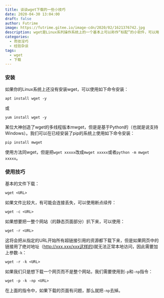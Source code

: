 ```yaml
---
title: 谈谈wget下载的一些小技巧
date: 2020-04-30 13:04:00
draft: false
author: Futrime
image: https://futrime.gitee.io/image-cdn/2020/02/1621376742.jpg
description: wget是Linux系列操作系统上的一个基本上可以称作“标配”的小软件，可以用来下载互联网上的文件。它支持HTTP、HTTPS、FTP和FTPS协议，可以说是非常实用。这篇文章中我将会简单介绍一下wget使用的一些小技巧。
categories:
  - 奇技淫巧
  - 经验杂谈
tags:
  - wget
  - 下载
---
```


### 安装

如果你的Linux系统上还没有安装wget，可以使用如下命令安装：

```
apt install wget -y
```

或

```
yum install wget -y
```

某位大神创造了wget的多线程版本mwget，但是是基于Python的（也就是说支持Windows）。我们可以在已经安装了pip的系统上使用如下命令安装：

```
pip install mwget
```

使用方法同wget，但是把`wget xxxxx`改成`mwget xxxxx`或者`python -m mwget xxxxx`。

### 使用技巧

基本的文件下载：

```
wget <URL>
```

如果文件比较大，有可能会连接丢失，可以使用断点续传：

```
wget -c <URL>
```

如果想要把一整个网站（的静态页面部分）扒下来，可以使用：

```
wget -r <URL>
```

这将会把从指定的URL开始所有超链接引用的资源都下载下来，但是如果网页中的链接用了绝对地址（http://xxx.xxx/xxx这样的)就无法正常本地访问，因此需要加上参数`-k`：

```
wget -r -k <URL>
```

如果我们只是想下载一个网页而不是整个网站，我们需要使用到`-p`和`-np`指令：

```
wget -p -k -np <URL>
```

在上面的指令中，如果下载的页面有问题，那么就把`-np`去掉。
